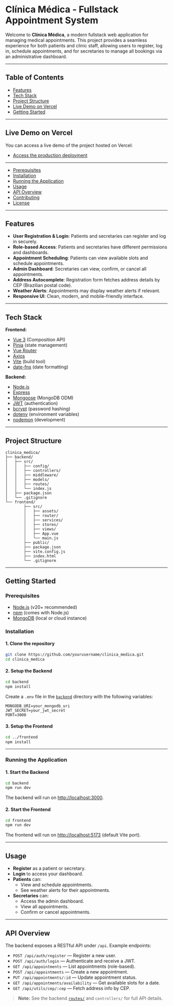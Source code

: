# Clínica Médica - Fullstack Appointment System

Welcome to **Clínica Médica**, a modern fullstack web application for managing medical appointments. This project provides a seamless experience for both patients and clinic staff, allowing users to register, log in, schedule appointments, and for secretaries to manage all bookings via an administrative dashboard.

---

## Table of Contents

- [Features](#features)
- [Tech Stack](#tech-stack)
- [Project Structure](#project-structure)
- [Live Demo on Vercel](#live-demo-on-vercel)
- [Getting Started](#getting-started)

---

## Live Demo on Vercel

You can access a live demo of the project hosted on Vercel:

- [Access the production deployment](https://seu-link-vercel.vercel.app)

---

- [Prerequisites](#prerequisites)
- [Installation](#installation)
- [Running the Application](#running-the-application)
- [Usage](#usage)
- [API Overview](#api-overview)
- [Contributing](#contributing)
- [License](#license)

---

## Features

- **User Registration & Login**: Patients and secretaries can register and log in securely.
- **Role-based Access**: Patients and secretaries have different permissions and dashboards.
- **Appointment Scheduling**: Patients can view available slots and schedule appointments.
- **Admin Dashboard**: Secretaries can view, confirm, or cancel all appointments.
- **Address Autocomplete**: Registration form fetches address details by CEP (Brazilian postal code).
- **Weather Alerts**: Appointments may display weather alerts if relevant.
- **Responsive UI**: Clean, modern, and mobile-friendly interface.

---

## Tech Stack

**Frontend:**

- [Vue 3](https://vuejs.org/) (Composition API)
- [Pinia](https://pinia.vuejs.org/) (state management)
- [Vue Router](https://router.vuejs.org/)
- [Axios](https://axios-http.com/)
- [Vite](https://vitejs.dev/) (build tool)
- [date-fns](https://date-fns.org/) (date formatting)

**Backend:**

- [Node.js](https://nodejs.org/)
- [Express](https://expressjs.com/)
- [Mongoose](https://mongoosejs.com/) (MongoDB ODM)
- [JWT](https://jwt.io/) (authentication)
- [bcrypt](https://github.com/kelektiv/node.bcrypt.js) (password hashing)
- [dotenv](https://github.com/motdotla/dotenv) (environment variables)
- [nodemon](https://nodemon.io/) (development)

---

## Project Structure

```
clinica_medica/
├── backend/
│   ├── src/
│   │   ├── config/
│   │   ├── controllers/
│   │   ├── middleware/
│   │   ├── models/
│   │   ├── routes/
│   │   └── index.js
│   ├── package.json
│   └── .gitignore
└── frontend/
		├── src/
		│   ├── assets/
		│   ├── router/
		│   ├── services/
		│   ├── stores/
		│   ├── views/
		│   ├── App.vue
		│   └── main.js
		├── public/
		├── package.json
		├── vite.config.js
		├── index.html
		└── .gitignore
```

---

## Getting Started

### Prerequisites

- [Node.js](https://nodejs.org/) (v20+ recommended)
- [npm](https://www.npmjs.com/) (comes with Node.js)
- [MongoDB](https://www.mongodb.com/) (local or cloud instance)

### Installation

#### 1. Clone the repository

```sh
git clone https://github.com/yourusername/clinica_medica.git
cd clinica_medica
```

#### 2. Setup the Backend

```sh
cd backend
npm install
```

Create a `.env` file in the [`backend`](backend) directory with the following variables:

```
MONGODB_URI=your_mongodb_uri
JWT_SECRET=your_jwt_secret
PORT=3000
```

#### 3. Setup the Frontend

```sh
cd ../frontend
npm install
```

---

### Running the Application

#### 1. Start the Backend

```sh
cd backend
npm run dev
```

The backend will run on [http://localhost:3000](http://localhost:3000).

#### 2. Start the Frontend

```sh
cd frontend
npm run dev
```

The frontend will run on [http://localhost:5173](http://localhost:5173) (default Vite port).

---

## Usage

- **Register** as a patient or secretary.
- **Login** to access your dashboard.
- **Patients** can:
  - View and schedule appointments.
  - See weather alerts for their appointments.
- **Secretaries** can:
  - Access the admin dashboard.
  - View all appointments.
  - Confirm or cancel appointments.

---

## API Overview

The backend exposes a RESTful API under `/api`. Example endpoints:

- `POST /api/auth/register` — Register a new user.
- `POST /api/auth/login` — Authenticate and receive a JWT.
- `GET /api/appointments` — List appointments (role-based).
- `POST /api/appointments` — Create a new appointment.
- `PUT /api/appointments/:id` — Update appointment status.
- `GET /api/appointments/availability` — Get available slots for a date.
- `GET /api/utils/cep/:cep` — Fetch address info by CEP.

> **Note:** See the backend [`routes/`](frontend/node_modules/vue-router/dist/vue-router.d.ts) and `controllers/` for full API details.
